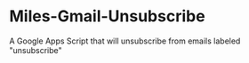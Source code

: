 # Miles-Gmail-Unsubscribe
A Google Apps Script that will unsubscribe from emails labeled "unsubscribe"
